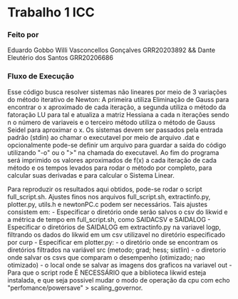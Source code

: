 # Trabalho 1 ICC

### Feito por 
Eduardo Gobbo Willi Vasconcellos Gonçalves GRR20203892
&&
Dante Eleutério dos Santos GRR20206686


### Fluxo de Execução

Esse código busca resolver sistemas não lineares por meio de 3 variações do método iterativo de Newton: A primeira utiliza Eliminação de Gauss
para encontrar o x aproximado de cada iteração, a segunda utiliza o método da fatoração LU para tal e atualiza a matriz Hessiana a cada n iterações 
sendo n o número de variaveis e o terceiro método utiliza o método de Gauss Seidel para aproximar o x.
Os sistemas devem ser passados pela entrada padrão (stdin) ao chamar o executavel por meio de arquivo .dat e opcionalmente pode-se definir um arquivo para guardar a saída do código utilizando "-o" ou o ">" na chamada do executavel.
Ao fim do programa será imprimido os valores aproximados de f(x) a cada iteração de cada método e os tempos levados para rodar o método por completo, para calcular suas derivadas e para calcular o Sistema Linear.

Para reproduzir os resultados aqui obtidos, pode-se rodar o script full_script.sh.
Ajustes finos nos arquivos full_script.sh, extractinfo.py, plotter.py, utils.h e newtonPC.c podem ser necessários. 
Tais ajustes consistem em:
    - Especificar o diretório onde serão salvos o csv do likwid e a métrica de tempo em full_script.sh, como SAIDACSV e SAIDALOG
    - Especificar o diretórios de SAIDALOG em extractinfo.py na variavel logp, filtrando os dados do likwid em um csv utilizavel no diretório especificado por curp
    - Especificar em plotter.py:
        - o diretório onde se encontram os diretórios filtrados na variável src (metodo; grad; hess; sistlin)
        - o diretorio onde salvar os csvs que comparam o desempenho (otimizado; nao otimizado)
        - o local onde se salvar as imagens dos graficos na variavel out
    - Para que o script rode É NECESSÁRIO que a biblioteca likwid esteja instalada, e que seja possivel mudar o modo de operação da cpu com echo "perfomance/powersave" > scaling_governor. 

